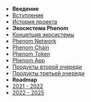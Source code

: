 * **Введение**
* [Вступление](/intro.md)
* [История проекта](/history.md)
* **Экосистема Phenom**
* [Концепция экосистемы](/concept.md)
* [Phenom Network](/network.md)
* [Phenom Chain](/chain.md)
* [Phenom Token](/pnt.md)
* [Phenom App](/app.md)
* [Продукты второй очереди](/second.md)
* [Продукты третьей очереди](/third.md)
* **Roadmap**
* [2021 - 2022](/2122.md)
* [2022 - 2025](/2225.md)
